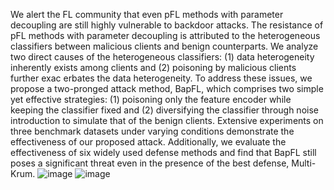 We alert the FL community that even pFL methods with parameter decoupling are still highly vulnerable to backdoor attacks.
The resistance of pFL methods with parameter decoupling is attributed to the heterogeneous classifiers between
malicious clients and benign counterparts. We analyze two direct causes of the heterogeneous classifiers:
(1) data heterogeneity inherently exists among clients and (2) poisoning by malicious clients further exac
erbates the data heterogeneity. To address these issues, we propose a two-pronged attack method, BapFL,
which comprises two simple yet effective strategies: (1) poisoning only the feature encoder while keeping
the classifier fixed and (2) diversifying the classifier through noise introduction to simulate that of the benign 
clients. Extensive experiments on three benchmark datasets under varying conditions demonstrate the
effectiveness of our proposed attack. Additionally, we evaluate the effectiveness of six widely used defense
methods and find that BapFL still poses a significant threat even in the presence of the best defense, Multi-Krum.
![image](https://github.com/user-attachments/assets/ec7dc003-95fa-485b-bc2c-4f3a9317ef64)
![image](https://github.com/user-attachments/assets/898ecf65-7d37-42c7-9861-677ea5989e1e)

